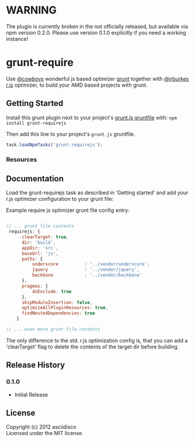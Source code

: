 # WARNING

The plugin is currently broken in the not officially released, but available via npm version 0.2.0.
Please use version 0.1.0 explicitly if you need a working instance!

# grunt-require

Use [@cowboys](https://github.com/cowboy) wonderful js based optimizer [grunt](https://github.com/cowboy/grunt) 
together with [@jrburkes](https://github.com/jrburke) [r.js](https://github.com/jrburke/r.js) optimizer,
to build your AMD based projects with grunt.

## Getting Started
Install this grunt plugin next to your project's [grunt.js gruntfile][getting_started] with: `npm install grunt-requirejs`

Then add this line to your project's `grunt.js` gruntfile.

```javascript
task.loadNpmTasks('grunt-requirejs');
```


### Resources
[grunt]: https://github.com/cowboy/grunt
[getting_started]: https://github.com/cowboy/grunt/blob/master/docs/getting_started.md
[requirejs]: http://requirejs.org

## Documentation
Load the grunt-requirejs task as described in 'Getting started' and add your r.js optimizer
configuration to your grunt file:

Example require js optimizer grunt file config entry: 

```javascript

// ... grunt file contents
 requirejs: {
      clearTarget: true,
      dir: 'build',
      appDir: 'src',
      baseUrl: 'js',
      paths: {
          underscore          : '../vendor/underscore',
          jquery              : '../vendor/jquery',
          backbone            : '../vendor/backbone'
      },
      pragmas: {
          doExclude: true
      },
      skipModuleInsertion: false,
      optimizeAllPluginResources: true,
      findNestedDependencies: true
    }

// ... even more grunt file contents
```

The only difference to the std. r.js optimization config is, that you can add a 'clearTarget' flag
to delete the contents of the target dir before building.

## Release History
### 0.1.0
+ Initial Release

## License
Copyright (c) 2012 asciidisco  
Licensed under the MIT license.